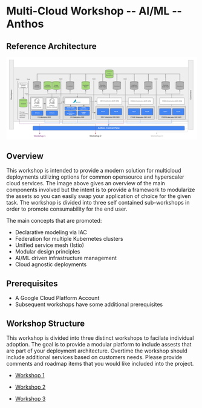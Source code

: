 #   Multi-Cloud Workshop -- AI/ML -- Anthos
## Reference Architecture

![Workshop Screenshot](images/multi-cloud-arch.png?raw=true "Workshop Diagram")

## Overview

This workshop is intended to provide a modern solution for multicloud deployments utilizing options for common opensource and hyperscaler cloud services.  The image above gives an overview of the main components involved but the intent is to provide a framework to modularize the assets so you can easily swap your application of choice for the given task.  The workshop is divided into three self contained sub-workshops in order to promote consumability for the end user. 

The main concepts that are promoted:
*  Declarative modeling via IAC 
*  Federation for multiple Kubernetes clusters
*  Unified service mesh (Istio)
*  Modular design principles
*  AI/ML driven infrastructure management
*  Cloud agnostic deployments

## Prerequisites
*  A Google Cloud Platform Account
*  Subsequent workshops have some additional prerequisites

## Workshop Structure
This workshop is divided into three distinct workshops to facilate individual adoption.  The goal is to provide a modular platform to include assests that are part of your deployment architecture.  Overtime the workshop should include additional services based on customers needs.  Please provide comments and roadmap items that you would like included into the project. 

+ [Workshop 1](https://github.com/tgaillard1/multi-cloud-workshop/blob/master/workshop1.md "Workshop 1")

+ [Workshop 2](https://github.com/tgaillard1/multi-cloud-workshop/blob/master/workshop2.md "Workshop 2")

+ [Workshop 3](https://github.com/tgaillard1/multi-cloud-workshop/blob/master/workshop3.md "Workshop 3")
